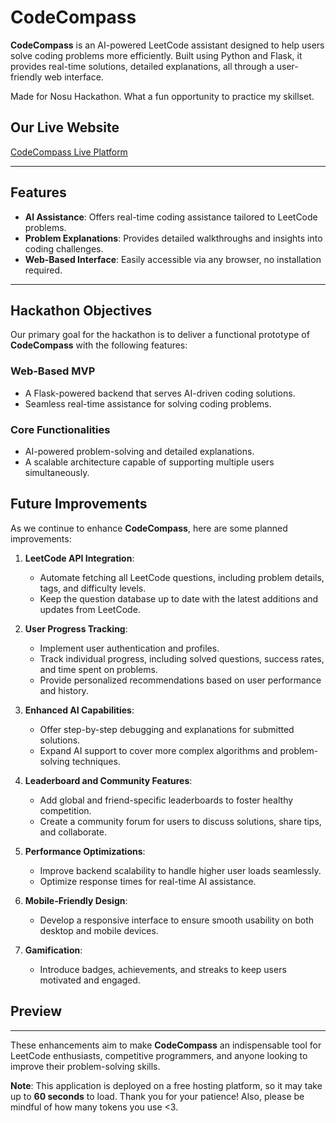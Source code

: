 # CodeCompass

**CodeCompass** is an AI-powered LeetCode assistant designed to help users solve coding problems more efficiently. Built using Python and Flask, it provides real-time solutions, detailed explanations, all through a user-friendly web interface.

Made for Nosu Hackathon. What a fun opportunity to practice my skillset.

## Our Live Website

[CodeCompass Live Platform](https://codecompass-17r4.onrender.com)

---

## Features

- **AI Assistance**: Offers real-time coding assistance tailored to LeetCode problems.
- **Problem Explanations**: Provides detailed walkthroughs and insights into coding challenges.
- **Web-Based Interface**: Easily accessible via any browser, no installation required.

---

## Hackathon Objectives

Our primary goal for the hackathon is to deliver a functional prototype of **CodeCompass** with the following features:

### Web-Based MVP

- A Flask-powered backend that serves AI-driven coding solutions.
- Seamless real-time assistance for solving coding problems.

### Core Functionalities

- AI-powered problem-solving and detailed explanations.
- A scalable architecture capable of supporting multiple users simultaneously.


## Future Improvements

As we continue to enhance **CodeCompass**, here are some planned improvements:

1. **LeetCode API Integration**:
   - Automate fetching all LeetCode questions, including problem details, tags, and difficulty levels.
   - Keep the question database up to date with the latest additions and updates from LeetCode.

2. **User Progress Tracking**:
   - Implement user authentication and profiles.
   - Track individual progress, including solved questions, success rates, and time spent on problems.
   - Provide personalized recommendations based on user performance and history.

3. **Enhanced AI Capabilities**:
   - Offer step-by-step debugging and explanations for submitted solutions.
   - Expand AI support to cover more complex algorithms and problem-solving techniques.

4. **Leaderboard and Community Features**:
   - Add global and friend-specific leaderboards to foster healthy competition.
   - Create a community forum for users to discuss solutions, share tips, and collaborate.

5. **Performance Optimizations**:
   - Improve backend scalability to handle higher user loads seamlessly.
   - Optimize response times for real-time AI assistance.

6. **Mobile-Friendly Design**:
   - Develop a responsive interface to ensure smooth usability on both desktop and mobile devices.

7. **Gamification**:
   - Introduce badges, achievements, and streaks to keep users motivated and engaged.

## Preview



--- 

These enhancements aim to make **CodeCompass** an indispensable tool for LeetCode enthusiasts, competitive programmers, and anyone looking to improve their problem-solving skills.

**Note**: This application is deployed on a free hosting platform, so it may take up to **60 seconds** to load. Thank you for your patience! Also, please be mindful of how many tokens you use <3.
